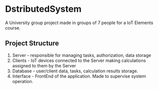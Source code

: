 # DstributedSystem

A University group project made in groups of 7 people for a IoT Elements course.

## Project Structure

1. Server - responsible for managing tasks, authorization, data storage
2. Clients - IoT devices connected to the Server making calculations assigned to them by the Server
3. Database - user/client data, tasks, calculation results storage.
4. Interface - FrontEnd of the application. Made to supervise system operation.
